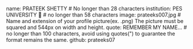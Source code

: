 name: PRATEEK SHETTY # No longer than 28 characters
institution: PES UNIVERSITY 🚩 # no longer than 58 characters
image: prateeks007.jpg # Name and extension of your profile picture(ex. <YOUR-USERNAME>.png) The picture must be squared and 544px on width and height.
quote: REMEMBER MY NAME... # no longer than 100 characters, avoid using quotes(") to guarantee the format remains the same.
github: prateeks07